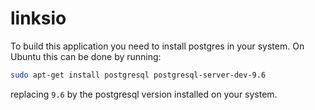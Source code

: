 # linksio

To build this application you need to install postgres in your system. On
Ubuntu this can be done by running:

```sh
sudo apt-get install postgresql postgresql-server-dev-9.6
```

replacing `9.6` by the postgresql version installed on your system.
